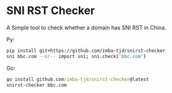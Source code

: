 # SNI RST Checker

A Simple tool to check whether a domain has SNI RST in China.

Py:

```bash
pip install git+https://github.com/imba-tjd/snirst-checker
sni bbc.com --or-- import sni; sni.check('bbc.com')
```

Go:

```cmd
go install github.com/imba-tjd/snirst-checker@latest
snirst-checker bbc.com
```
